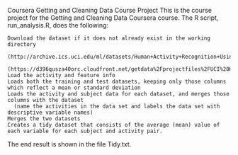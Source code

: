 Coursera Getting and Cleaning Data Course Project
This is the course project for the Getting and Cleaning Data Coursera course. The R script, run_analysis.R, does the following:

    Download the dataset if it does not already exist in the working directory 
      (http://archive.ics.uci.edu/ml/datasets/Human+Activity+Recognition+Using+Smartphones)
      (https://d396qusza40orc.cloudfront.net/getdata%2Fprojectfiles%2FUCI%20HAR%20Dataset.zip)
    Load the activity and feature info
    Loads both the training and test datasets, keeping only those columns which reflect a mean or standard deviation
    Loads the activity and subject data for each dataset, and merges those columns with the dataset 
      (name the activities in the data set and labels the data set with descriptive variable names)
    Merges the two datasets
    Creates a tidy dataset that consists of the average (mean) value of each variable for each subject and activity pair.

The end result is shown in the file Tidy.txt.
